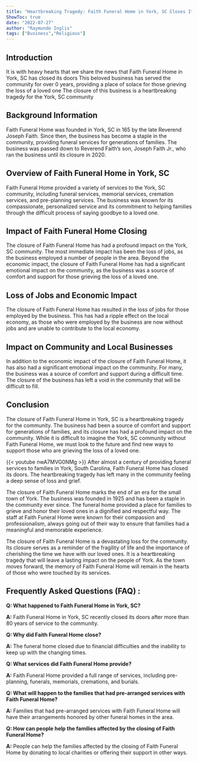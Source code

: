 ```yaml
---
title: "Heartbreaking Tragedy: Faith Funeral Home in York, SC Closes Its Doors"
ShowToc: true 
date: "2022-07-27"
author: "Raymundo Inglis" 
tags: ["Business","Religious"]
---
```

## Introduction

It is with heavy hearts that we share the news that Faith Funeral Home in York, SC has closed its doors This beloved business has served the community for over 0 years, providing a place of solace for those grieving the loss of a loved one The closure of this business is a heartbreaking tragedy for the York, SC community

## Background Information

Faith Funeral Home was founded in York, SC in 165 by the late Reverend Joseph Faith. Since then, the business has become a staple in the community, providing funeral services for generations of families. The business was passed down to Reverend Faith’s son, Joseph Faith Jr., who ran the business until its closure in 2020.

## Overview of Faith Funeral Home in York, SC

Faith Funeral Home provided a variety of services to the York, SC community, including funeral services, memorial services, cremation services, and pre-planning services. The business was known for its compassionate, personalized service and its commitment to helping families through the difficult process of saying goodbye to a loved one.

## Impact of Faith Funeral Home Closing

The closure of Faith Funeral Home has had a profound impact on the York, SC community. The most immediate impact has been the loss of jobs, as the business employed a number of people in the area. Beyond the economic impact, the closure of Faith Funeral Home has had a significant emotional impact on the community, as the business was a source of comfort and support for those grieving the loss of a loved one.

## Loss of Jobs and Economic Impact

The closure of Faith Funeral Home has resulted in the loss of jobs for those employed by the business. This has had a ripple effect on the local economy, as those who were employed by the business are now without jobs and are unable to contribute to the local economy.

## Impact on Community and Local Businesses

In addition to the economic impact of the closure of Faith Funeral Home, it has also had a significant emotional impact on the community. For many, the business was a source of comfort and support during a difficult time. The closure of the business has left a void in the community that will be difficult to fill.

## Conclusion

The closure of Faith Funeral Home in York, SC is a heartbreaking tragedy for the community. The business had been a source of comfort and support for generations of families, and its closure has had a profound impact on the community. While it is difficult to imagine the York, SC community without Faith Funeral Home, we must look to the future and find new ways to support those who are grieving the loss of a loved one.

{{< youtube nwA7MVG0NMg >}} 
After almost a century of providing funeral services to families in York, South Carolina, Faith Funeral Home has closed its doors. The heartbreaking tragedy has left many in the community feeling a deep sense of loss and grief.

The closure of Faith Funeral Home marks the end of an era for the small town of York. The business was founded in 1925 and has been a staple in the community ever since. The funeral home provided a place for families to grieve and honor their loved ones in a dignified and respectful way. The staff at Faith Funeral Home were known for their compassion and professionalism, always going out of their way to ensure that families had a meaningful and memorable experience.

The closure of Faith Funeral Home is a devastating loss for the community. Its closure serves as a reminder of the fragility of life and the importance of cherishing the time we have with our loved ones. It is a heartbreaking tragedy that will leave a lasting impact on the people of York. As the town moves forward, the memory of Faith Funeral Home will remain in the hearts of those who were touched by its services.

## Frequently Asked Questions (FAQ) :
**Q: What happened to Faith Funeral Home in York, SC?**

**A:** Faith Funeral Home in York, SC recently closed its doors after more than 80 years of service to the community. 

**Q: Why did Faith Funeral Home close?**

**A:** The funeral home closed due to financial difficulties and the inability to keep up with the changing times. 

**Q: What services did Faith Funeral Home provide?**

**A:** Faith Funeral Home provided a full range of services, including pre-planning, funerals, memorials, cremations, and burials. 

**Q: What will happen to the families that had pre-arranged services with Faith Funeral Home?**

**A:** Families that had pre-arranged services with Faith Funeral Home will have their arrangements honored by other funeral homes in the area. 

**Q: How can people help the families affected by the closing of Faith Funeral Home?**

**A:** People can help the families affected by the closing of Faith Funeral Home by donating to local charities or offering their support in other ways.



